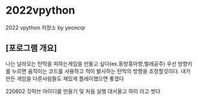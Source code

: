 # 2022vpython
2022 vpython 저장소 by yeoncqr
## [포로그램 개요] 
나는 날라오는 탄막을 피하는게임을 만들고 싶다(ex.동방홍마향,벌레공주) 우선 방향키를 누르면 움직이는 코드를 사용하고 적이 발사하는 탄막의 방향을 조정할것이다. 내가만든 게임을 다른사람들도 재밌게 플레이했으면 좋겠다
 
220602 깃허브 아이디를 만들기 및 처음 실행
대서울고 하이 라고 썻다
